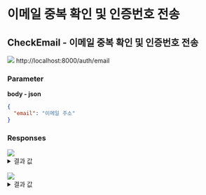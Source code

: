 # 이메일 중복 확인 및 인증번호 전송

## CheckEmail - 이메일 중복 확인 및 인증번호 전송

<img src="https://img.shields.io/badge/POST-green?style=plastic&logo=appveyor&logo=POST"/> http://localhost:8000/auth/email

### Parameter

**body - json**

```json
{
  "email": "이메일 주소"
}
```

### Responses

<img src="https://img.shields.io/badge/201-519800?style=plastic&logo=appveyor&logo=201"/>

<details>
<summary>결과 값</summary>
<div markdown="1">

```json
{
  "message": "Send Email",
  "signup_code": "7673"
}
```

- signup_code : 1 ~ 9999 사이의 정수
</div>
</details>

<br>

<img src="https://img.shields.io/badge/409-DB3A00?style=plastic&logo=appveyor&logo=409"/> 
<details>
<summary>결과 값</summary>
<div markdown="1">

```json
{
  "statusCode": 409,
  "message": "이미 가입된 이메일입니다.",
  "error": "Conflict"
}
```

</div>
</details>
